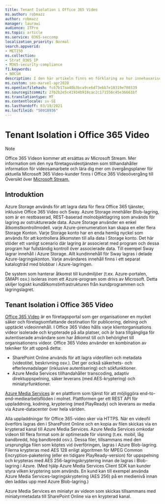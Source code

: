 ```yaml
---
title: Tenant Isolation i Office 365 Video
ms.author: robmazz
author: robmazz
manager: laurawi
audience: ITPro
ms.topic: article
ms.service: O365-seccomp
localization_priority: Normal
search.appverid:
- MET150
ms.collection:
- Strat_O365_IP
- M365-security-compliance
f1.keywords:
- NOCSH
description: I den här artikeln finns en förklaring av hur innehavarisolering håller varje innehavare lagrade videor separerade i Office 365 Video.
ms.custom: seo-marvel-apr2020
ms.openlocfilehash: fc67b17aa40b3bca9ce6d73ebb7e18319e780339
ms.sourcegitcommit: 27b2b2e5c41934b918cac2c171556c45e36661bf
ms.translationtype: MT
ms.contentlocale: sv-SE
ms.lasthandoff: 03/19/2021
ms.locfileid: "50918936"
---
```

# <a name="tenant-isolation-in-office-365-video"></a>Tenant Isolation i Office 365 Video

> [!NOTE]
> Office 365 Videon kommer att ersättas av Microsoft Stream. Mer information om den nya företagsvideotjänsten som tillhandahåller information för videosamarbete och lära dig mer om övergångsplaner för aktuella Microsoft 365 Video-kunder finns i Office 365 Videoövergång till Översikt över [Microsoft Stream.](/stream/migrate-from-office-365)

## <a name="introduction"></a>Introduktion

Azure Storage används för att lagra data för flera Office 365 tjänster, inklusive Office 365 Video och Sway. Azure Storage innehåller Blob-lagring, som är en restbaserad, REST-baserad molnobjektlagring som används för lagring av ostrukturerade data. Azure Storage använder en enkel åtkomstkontrollmodell. varje Azure-prenumeration kan skapa en eller flera Storage Konton. Varje Storage konto har en enda hemlig nyckel som används för att kontrollera åtkomsten till alla data i Storage konto. Det här stöder ett vanligt scenario där lagring är associerat med program och dessa program har fullständig kontroll över associerade data. Till exempel Sway lagrar innehåll i Azure Storage. Allt kundinnehåll för Sway lagras i delade Azure-lagringskonton. Varje användares innehåll finns i ett separat katalogträd med blobbar i Azure-lagringen.

De system som hanterar åtkomst till kundmiljöer (t.ex. Azure-portalen, SMAPI osv.) isoleras inom ett Azure-program som drivs av Microsoft. Detta skiljer logiskt kundåtkomstinfrastrukturen från kundprogrammen och lagringslagret.

## <a name="tenant-isolation-in-office-365-video"></a>Tenant Isolation i Office 365 Video

[Office 365 Video](https://support.office.com/article/Meet-Office-365-Video-ca1cc1a9-a615-46e1-b6a3-40dbd99939a6) är en företagsportal som ger organisationer en mycket säker och företagsomfattande destination för publicering, delning och upptäckt videoinnehåll. I Office 365 Video hålls varje klientorganisations videor isolerade och krypterade på alla platser, och är bara tillgängliga för autentiserade användare som har åtkomst till och behörighet till organisationens videor. Office 365 Video använder en kombination av tekniker för att uppnå detta:

- SharePoint Online används för att lagra videofilen och metadata (videotitel, beskrivning osv.). Det ger också säkerhets- och efterlevnadslager (inklusive autentisering) och sökfunktioner.
- Azure Media Services tillhandahåller transcoding, adaptiv direktuppspelning, säker leverans (med AES-kryptering) och miniatyrfunktioner.

[Azure Media Services](https://azure.microsoft.com/services/media-services/) är en plattform som tjänst för att möjliggöra end-to-end-mediearbetsflöden i molnet. Plattformen ger ett REST API för uppladdning, kodning, kryptering (med PlayReady) och leverans av media via Azure-datacenter över hela världen.

Alla uppladdningar för Office 365-video sker via HTTPS. När en videofil överförs lagras den i SharePoint Online och en kopia av filen skickas via en krypterad kanal till Azure Media Services. Azure Media Services omkodar videon till flera format som är optimerade för visning (t.ex. mobil, låg bandbredd, hög bandbredd osv.). Dessa filer, tillsammans med den ursprungliga filen som köptes vid överföringen, lagras i Azure Blob-lagring. Filerna krypteras med AES 128 enligt algoritmen för MPEG Common Encryption-paketering (eller en tidigare PlayReady-version) för uppspelning och krypteras med AES 256-lagringskryptering innan de lagras i Blob-lagring i Azure. (Med hjälp Azure Media Services Client SDK kan kunder styra vilken kryptering som används. En kund kan till exempel använda Azure Media Services-lagringskryptering (AES 256) på en medienivå innan den laddas upp med Azure Blob-lagring.)

Azure Media Services en miniatyr av videon som skickas tillsammans med miniatyrmetadata till SharePoint Online via en krypterad kanal.